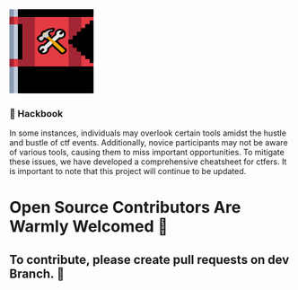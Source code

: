 <img src="img/hb_logo.png" height="150" width="150">

### 🚩 Hackbook 

In some instances, individuals may overlook certain tools amidst the hustle and bustle of ctf events. Additionally, novice participants may not be aware of various tools, causing them to miss important opportunities. To mitigate these issues, we have developed a comprehensive cheatsheet for ctfers. It is important to note that this project will continue to be updated. 

# Open Source Contributors Are Warmly Welcomed 🤗
## To contribute, please create pull requests on dev Branch. 🤝
